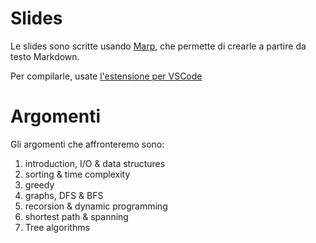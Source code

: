 # Slides

Le slides sono scritte usando [Marp](https://marp.app), che permette di crearle a partire da testo Markdown.

Per compilarle, usate [l'estensione per VSCode](https://marketplace.visualstudio.com/items?itemName=marp-team.marp-vscode)

# Argomenti

Gli argomenti che affronteremo sono:

1. introduction, I/O & data structures
2. sorting & time complexity
3. greedy
4. graphs, DFS & BFS
5. recorsion & dynamic programming
6. shortest path & spanning
7. Tree algorithms
